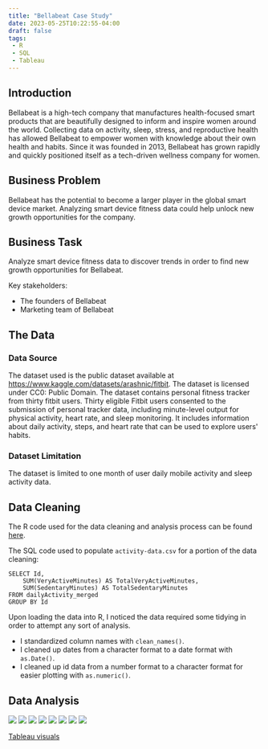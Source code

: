 ```yaml
---
title: "Bellabeat Case Study"
date: 2023-05-25T10:22:55-04:00
draft: false
tags:
 - R
 - SQL
 - Tableau
---
```



## Introduction
Bellabeat is a high-tech company that manufactures health-focused 
smart products that are beautifully designed to inform and inspire 
women around the world. Collecting data on activity, sleep, stress, 
and reproductive health has allowed Bellabeat to empower women with 
knowledge about their own health and habits. Since it was founded in 
2013, Bellabeat has grown rapidly and quickly positioned itself as 
a tech-driven wellness company for women.

## Business Problem
Bellabeat has the potential to become a larger player in the global 
smart device market. Analyzing smart device fitness data could help 
unlock new growth opportunities for the company.

## Business Task
Analyze smart device fitness data to discover trends in order to find 
new growth opportunities for Bellabeat.

Key stakeholders:

- The founders of Bellabeat
- Marketing team of Bellabeat

## The Data
### Data Source
The dataset used is the public dataset available at 
https://www.kaggle.com/datasets/arashnic/fitbit. The dataset is licensed under 
CC0: Public Domain. The dataset contains personal fitness tracker from 
thirty fitbit users. Thirty eligible Fitbit users consented to the 
submission of personal tracker data, including minute-level output for 
physical activity, heart rate, and sleep monitoring. It includes 
information about daily activity, steps, and heart rate that can be used 
to explore users' habits.

### Dataset Limitation
The dataset is limited to one month of user daily mobile activity and sleep 
activity data.

## Data Cleaning
The R code used for the data cleaning and analysis process can be found 
[here](../case-study.R).

The SQL code used to populate ```activity-data.csv``` for a portion of the data 
cleaning:

```{sql}
SELECT Id,
	SUM(VeryActiveMinutes) AS TotalVeryActiveMinutes,
	SUM(SedentaryMinutes) AS TotalSedentaryMinutes
FROM dailyActivity_merged
GROUP BY Id
```

Upon loading the data into R, I noticed the data required some tidying 
in order to attempt any sort of analysis.
  - I standardized column names with ```clean_names()```.
  - I cleaned up dates from a character format to a date 
  format with ```as.Date()```.
  - I cleaned up id data from a number format to a character format 
  for easier plotting with ```as.numeric()```.

## Data Analysis
![](../analysis-1.png)
![](../analysis-2.png)
![](../analysis-3.png)
![](../analysis-4.png)
![](../analysis-5.png)
![](../analysis-6.png)
![](../analysis-7.png)
![](../analysis-8.png)

[Tableau visuals](https://public.tableau.com/views/BellabeatCaseStudy_16849396365620/Dashboard1?:language=en-US&:display_count=n&:origin=viz_share_link)
